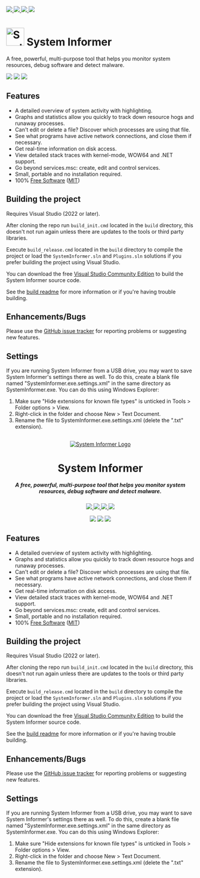 
<a href="https://github.com/winsiderss/systeminformer/actions/workflows/msbuild.yml">
<img src="https://img.shields.io/github/actions/workflow/status/winsiderss/systeminformer/msbuild.yml?branch=master&style=for-the-badge"/>
</a>
<a href="https://github.com/winsiderss/systeminformer/blob/master/LICENSE.txt">
<img src="https://img.shields.io/badge/license-MIT-blue.svg?style=for-the-badge&color=blue"/>
</a>
<a href="https://github.com/winsiderss/systeminformer/graphs/contributors">
<img src="https://img.shields.io/github/contributors/winsiderss/systeminformer.svg?style=for-the-badge&color=blue"/>
</a>
<a href="https://github.com/winsiderss/systeminformer/graphs/contributors">
<img src="https://img.shields.io/github/stars/winsiderss/systeminformer.svg?style=for-the-badge&color=blue"/>
</a>

<img width=48 height=48 src="https://systeminformer.io/include/systeminformer-128x128.png" alt="System Informer Logo"/> System Informer
=======
A free, powerful, multi-purpose tool that helps you monitor system resources, debug software and detect malware.

<a href="https://discord.com/invite/k2MQd2DzC2"><img src="https://img.shields.io/badge/Discord-grey?style=for-the-badge&logo=discord"/></a>
<a href="https://x.com/systeminformer"><img src="https://img.shields.io/badge/Twitter-grey?style=for-the-badge&logo=x"/></a>
<a href="https://systeminformer.io"><img src="https://img.shields.io/badge/Website-grey?style=for-the-badge&logo=sourceforge"/></a>

## Features

* A detailed overview of system activity with highlighting.
* Graphs and statistics allow you quickly to track down resource hogs and runaway processes.
* Can't edit or delete a file? Discover which processes are using that file.
* See what programs have active network connections, and close them if necessary.
* Get real-time information on disk access.
* View detailed stack traces with kernel-mode, WOW64 and .NET support.
* Go beyond services.msc: create, edit and control services.
* Small, portable and no installation required.
* 100% [Free Software](https://www.gnu.org/philosophy/free-sw.en.html) ([MIT](https://opensource.org/licenses/MIT))


## Building the project

Requires Visual Studio (2022 or later).

After cloning the repo run `build_init.cmd` located in the `build` directory, this doesn't not run again unless there are updates to the tools or third party libraries.

Execute `build_release.cmd` located in the `build` directory to compile the project or load the `SystemInformer.sln` and `Plugins.sln` solutions if you prefer building the project using Visual Studio.

You can download the free [Visual Studio Community Edition](https://www.visualstudio.com/vs/community/) to build the System Informer source code.

See the [build readme](./build/README.md) for more information or if you're having trouble building.

## Enhancements/Bugs


Please use the [GitHub issue tracker](https://github.com/winsiderss/systeminformer/issues)
for reporting problems or suggesting new features.


## Settings

If you are running System Informer from a USB drive, you may want to
save System Informer's settings there as well. To do this, create a
blank file named "SystemInformer.exe.settings.xml" in the same
directory as SystemInformer.exe. You can do this using Windows Explorer:

1. Make sure "Hide extensions for known file types" is unticked in
   Tools > Folder options > View.
2. Right-click in the folder and choose New > Text Document.
3. Rename the file to SystemInformer.exe.settings.xml (delete the ".txt"
   extension).

## 

<p align="center">
    <a href="https://systeminformer.io"><img src="https://systeminformer.io/include/systeminformer-128x128.png" alt="System Informer Logo"/></a>
    <h1 align="center">System Informer</h1>
    <h5 align="center">A free, powerful, multi-purpose tool that helps you monitor system resources, debug software and detect malware.</h5>
</p>
<p align="center">
    <a href="https://github.com/winsiderss/systeminformer/actions/workflows/msbuild.yml">
        <img src="https://img.shields.io/github/actions/workflow/status/winsiderss/systeminformer/msbuild.yml?branch=master&style=for-the-badge"/>
    </a>
    <a href="https://github.com/winsiderss/systeminformer/blob/master/LICENSE.txt">
        <img src="https://img.shields.io/badge/license-MIT-blue.svg?style=for-the-badge&color=blue"/>
    </a>
    <a href="https://github.com/winsiderss/systeminformer/graphs/contributors">
        <img src="https://img.shields.io/github/contributors/winsiderss/systeminformer.svg?style=for-the-badge&color=blue"/>
    </a>
    <a href="https://github.com/winsiderss/systeminformer/graphs/contributors">
        <img src="https://img.shields.io/github/stars/winsiderss/systeminformer.svg?style=for-the-badge&color=blue"/>
    </a>
</p>
<p align="center">
    <a href="https://discord.com/invite/k2MQd2DzC2"><img src="https://img.shields.io/badge/Discord-grey?style=for-the-badge&logo=discord"/></a>
    <a href="https://x.com/systeminformer"><img src="https://img.shields.io/badge/Twitter-grey?style=for-the-badge&logo=x"/></a>
    <a href="https://systeminformer.io"><img src="https://img.shields.io/badge/Website-grey?style=for-the-badge&logo=sourceforge"/></a>
</p>

## Features

* A detailed overview of system activity with highlighting.
* Graphs and statistics allow you quickly to track down resource hogs and runaway processes.
* Can't edit or delete a file? Discover which processes are using that file.
* See what programs have active network connections, and close them if necessary.
* Get real-time information on disk access.
* View detailed stack traces with kernel-mode, WOW64 and .NET support.
* Go beyond services.msc: create, edit and control services.
* Small, portable and no installation required.
* 100% [Free Software](https://www.gnu.org/philosophy/free-sw.en.html) ([MIT](https://opensource.org/licenses/MIT))


## Building the project

Requires Visual Studio (2022 or later).

After cloning the repo run `build_init.cmd` located in the `build` directory, this doesn't not run again unless there are updates to the tools or third party libraries.

Execute `build_release.cmd` located in the `build` directory to compile the project or load the `SystemInformer.sln` and `Plugins.sln` solutions if you prefer building the project using Visual Studio.

You can download the free [Visual Studio Community Edition](https://www.visualstudio.com/vs/community/) to build the System Informer source code.

See the [build readme](./build/README.md) for more information or if you're having trouble building.

## Enhancements/Bugs

Please use the [GitHub issue tracker](https://github.com/winsiderss/systeminformer/issues)
for reporting problems or suggesting new features.

## Settings

If you are running System Informer from a USB drive, you may want to
save System Informer's settings there as well. To do this, create a
blank file named "SystemInformer.exe.settings.xml" in the same
directory as SystemInformer.exe. You can do this using Windows Explorer:

1. Make sure "Hide extensions for known file types" is unticked in
   Tools > Folder options > View.
2. Right-click in the folder and choose New > Text Document.
3. Rename the file to SystemInformer.exe.settings.xml (delete the ".txt"
   extension).
